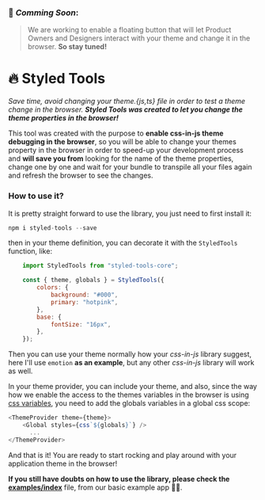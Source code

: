 ### 🚀 _Comming Soon_:

>We are working to enable a floating button that will let Product Owners and Designers interact with your theme and change it in the browser. **So stay tuned!**

# 🔥 Styled Tools

*Save time, avoid changing your theme.{js,ts} file in order to test a theme change in the browser. **_Styled Tools was created to let you change the theme properties in the browser!_***

This tool was created with the purpose to **enable css-in-js theme debugging in the browser**, so you will be able to change your themes property in the browser in order to speed-up your development process and **will save you from** looking for the name of the theme properties, change one by one and wait for your bundle to transpile all your files again and refresh the browser to see the changes.

### How to use it?

It is pretty straight forward to use the library, you just need to first install it:

```js
npm i styled-tools --save
```

then in your theme definition, you can decorate it with the `StyledTools` function, like:

```js
    import StyledTools from "styled-tools-core";

    const { theme, globals } = StyledTools({
        colors: {
            background: "#000",
            primary: "hotpink",
        },
        base: {
            fontSize: "16px",
        },
    });
```

Then you can use your theme normally how your _css-in-js_ library suggest, here I'll use `emotion` **as an example**, but any other _css-in-js_ library will work as well.

In your theme provider, you can include your theme, and also, since the way how we enable the access to the themes variables in the browser is using [css variables](https://developer.mozilla.org/en-US/docs/Web/CSS/Using_CSS_custom_properties), you need to add the globals variables in a global css scope:

```js
<ThemeProvider theme={theme}>
    <Global styles={css`${globals}`} />
      ...
</ThemeProvider>
```

And that is it! You are ready to start rocking and play around with your application theme in the browser!

**If you still have doubts on how to use the library, please check the [examples/index](https://github.com/clovisdasilvaneto/styled-tools/blob/main/examples/basic/src/index.js)** file, from our basic example app 🙂🙃.
